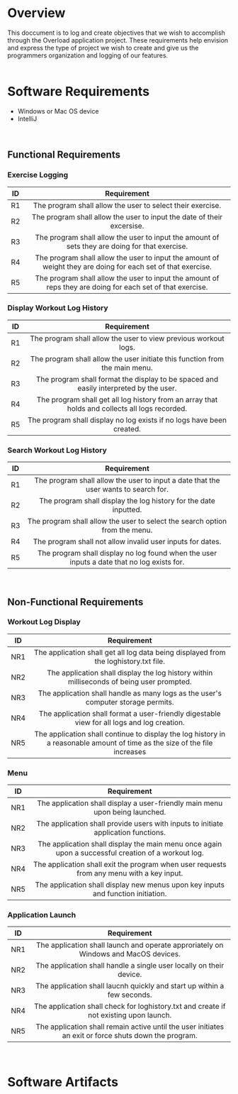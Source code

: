 # Overview

This doccument is to log and create objectives that we wish to accomplish through the Overload application project.
These requirements help envision and express the type of project we wish to create and give us the programmers organization and logging of our features. <br>
<br>
# Software Requirements 
* Windows or Mac OS device
* IntelliJ
<br>

## Functional Requirements

### Exercise Logging
| ID | Requirement |
| :-------------: | :----------: |
| R1 | The program shall allow the user to select their exercise.|
| R2 | The program shall allow the user to input the date of their excersise.|
| R3 | The program shall allow the user to input the amount of sets they are doing for that exercise.|
| R4 | The program shall allow the user to input the amount of weight they are doing for each set of that exercise.|
| R5 | The program shall allow the user to input the amount of reps they are doing for each set of that exercise.|
  
### Display Workout Log History
| ID | Requirement |
| :-------------: | :----------: |
| R1 | The program shall allow the user to view previous workout logs.|
| R2 | The program shall allow the user initiate this function from the main menu.|
| R3 | The program shall format the display to be spaced and easily interpreted by the user.|
| R4 | The program shall get all log history from an array that holds and collects all logs recorded.|
| R5 | The program shall display no log exists if no logs have been created.|
  
### Search Workout Log History
| ID | Requirement |
| :-------------: | :----------: |
| R1 | The program shall allow the user to input a date that the user wants to search for.|
| R2 | The program shall display the log history for the date inputted.|
| R3 | The program shall allow the user to select the search option from the menu.|
| R4 | The program shall not allow invalid user inputs for dates.|
| R5 | The program shall display no log found when the user inputs a date that no log exists for.|
<br>

## Non-Functional Requirements

### Workout Log Display
| ID | Requirement |
| :-------------: | :----------: |
| NR1 | The application shall get all log data being displayed from the loghistory.txt file.|
| NR2 | The application shall display the log history within milliseconds of being user prompted.|
| NR3 | The application shall handle as many logs as the user's computer storage permits.|
| NR4 | The application shall format a user-friendly digestable view for all logs and log creation.|
| NR5 | The application shall continue to display the log history in a reasonable amount of time as the size of the file increases |
  
### Menu
| ID | Requirement |
| :-------------: | :----------: |
| NR1 | The application shall display a user-friendly main menu upon being launched.|
| NR2 | The application shall provide users with inputs to initiate application functions.|
| NR3 | The application shall display the main menu once again upon a successful creation of a workout log.|
| NR4 | The application shall exit the program when user requests from any menu with a key input.|
| NR5 | The application shall display new menus upon key inputs and function initiation.|
  
### Application Launch
| ID | Requirement |
| :-------------: | :----------: |
| NR1 | The application shall launch and operate approriately on Windows and MacOS devices.|
| NR2 | The application shall handle a single user locally on their device.|
| NR3 | The application shall laucnh quickly and start up within a few seconds.|
| NR4 | The application shall check for loghistory.txt and create if not existing upon launch.|
| NR5 | The application shall remain active until the user initiates an exit or force shuts down the program.|
<br>

# Software Artifacts

